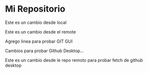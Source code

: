 # Mi Repositorio

Este es un cambio desde local

Este es un cambio desde el remote

Agrego linea para probar GIT GUI

Cambios para probar Github Desktop...

Este es un cambio desde le repo remoto para probar fetch de github desktop

